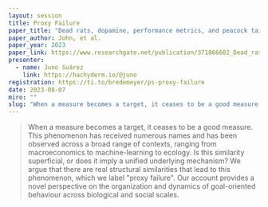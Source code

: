 ```yaml
---
layout: session
title: Proxy Failure
paper_title: "Dead rats, dopamine, performance metrics, and peacock tails: proxy failure is an inherent risk in goal-oriented systems"
paper_author: John, et al.
paper_year: 2023
paper_link: https://www.researchgate.net/publication/371866602_Dead_rats_dopamine_performance_metrics_and_peacock_tails_proxy_failure_is_an_inherent_risk_in_goal-oriented_systems
presenter:
  - name: Juno Suárez
    link: https://hachyderm.io/@juno
registration: https://ti.to/bredemeyer/ps-proxy-failure
date: 2023-08-07
miro: ""
slug: "When a measure becomes a target, it ceases to be a good measure. This phenomenon has received numerous names and has been observed across a broad range of contexts, ranging from macroeconomics to machine-learning to ecology."
---
```


> When a measure becomes a target, it ceases to be a good measure. This phenomenon has received numerous names and has been observed across a broad range of contexts, ranging from macroeconomics to machine-learning to ecology.
> Is this similarity superficial, or does it imply a unified underlying mechanism? We argue that there are real structural similarities that lead to this phenomenon, which we label "proxy failure".
> Our account provides a novel perspective on the organization and dynamics of goal-oriented behaviour across biological and social scales.
